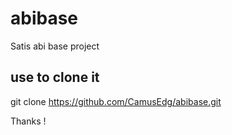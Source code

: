 # abibase

Satis abi base project

use to clone it
--
git clone https://github.com/CamusEdg/abibase.git 

Thanks !
